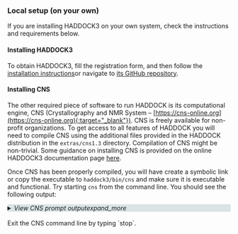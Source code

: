 ### Local setup (on your own)

If you are installing HADDOCK3 on your own system, check the instructions and requirements below.


#### Installing HADDOCK3

To obtain HADDOCK3, 
fill the registration form, and then follow the [installation instructions](https://www.bonvinlab.org/haddock3/INSTALL.html)or navigate to [its GitHub repository](https://github.com/haddocking/haddock3).


#### Installing CNS

The other required piece of software to run HADDOCK is its computational engine,
CNS (Crystallography and NMR System – [https://cns-online.org](https://cns-online.org){:target="_blank"}).
CNS is freely available for non-profit organizations.
To get access to all features of HADDOCK you will need to compile CNS using the additional files provided in the HADDOCK distribution in the `extras/cns1.3` directory.
Compilation of CNS might be non-trivial. Some guidance on installing CNS is provided on the online HADDOCK3 documentation page [here](https://github.com/haddocking/haddock3/blob/main/docs/CNS.md).

Once CNS has been properly compiled, you will have create a symbolic link or copy the executable to `haddock3/bin/cns` and make sure it is executable and functional.
Try starting `cns` from the command line. You should see the following output:

<details style="background-color:#DAE4E7">
  <summary>
  <i>View CNS prompt output</i><i class="material-icons">expand_more</i>
 </summary>
<pre>
          ============================================================
          |                                                          |
          |            Crystallography & NMR System (CNS)            |
          |                         CNSsolve                         |
          |                                                          |
          ============================================================
           Version: 1.3 at patch level U
           Status: Special UU release with Rg, paramagnetic
                   and Z-restraints (A. Bonvin, UU 2013)
          ============================================================
           Written by: A.T.Brunger, P.D.Adams, G.M.Clore, W.L.DeLano,
                       P.Gros, R.W.Grosse-Kunstleve,J.-S.Jiang,J.M.Krahn,
                       J.Kuszewski, M.Nilges, N.S.Pannu, R.J.Read,
                       L.M.Rice, G.F.Schroeder, T.Simonson, G.L.Warren.
           Copyright (c) 1997-2010 Yale University
          ============================================================
           Running on machine: hostname unknown (Linux,64-bit)
           Program started by: l00902
           Program started at: 16:34:22 on 06-Dec-2023
          ============================================================

 FFT3C: Using FFTPACK4.1

CNSsolve>
</pre>
</details>
<br>
Exit the CNS command line by typing `stop`.
